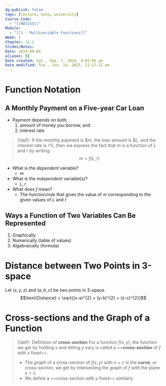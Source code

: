 ```yaml
---
dg-publish: false
tags: [lecture, note, university]
Course Code:
  - "[[MAT235]]"
Module:
  - "[[1 - Multivariable Functions]]"
Week: 1
Chapter: 12.1
Slides/Notes: 
Date: 2024-09-04
aliases: []
Date created: Sat., Sep. 7, 2024, 4:03:56 pm
Date modified: Tue., Jan. 14, 2025, 11:17:12 pm
---
```


# Function Notation

## A Monthly Payment on a Five-year Car Loan

- Payment depends on both:
    1. amount of money you borrow, and
    2. interest rate

> [!def]- If the monthly payment is \$$m$, the loan amount is \$$L$, and the interest rate is $r$%, then we express the fact that $m$ is a function of $L$ and r $by$ writing:
> $$m = f(L, r)$$

- What is the *dependent* variable?
    - $m$
- What is the *independent* variable(s)?
    - $L, r$
- What does $f$ mean?
    - The function/rule that gives the value of $m$ corresponding to the given values of $L$ and $r$

## Ways a Function of Two Variables Can Be Represented

1. Graphically
2. Numerically (table of values)
3. Algebraically (formula)

# Distance between Two Points in 3-space

Let $(x,y,z)$ and $(a,b,c)$ be two points in 3-space.
$$\text{Distance} = \sqrt{(x-a)^{2} + (y-b)^{2} + (z-c)^{2}}$$

# Cross-sections and the Graph of a Function

> [!def]- Definition of **cross-section**
> For a function $f(x,y)$, the function we get by holding $x$ and letting $y$ vary is called a ==**cross-section** of $f$ with $x$ fixed==.
>
> - The *graph* of a cross-section of $f(x,y)$ with $x = c$ is the **curve**, or cross-section, we get by intersecting the graph of $f$ with the plane $x=c$.
> - We define a ==cross-section with $y$ fixed== similarly
